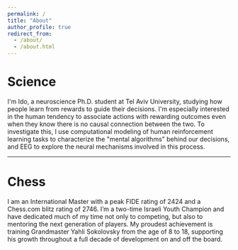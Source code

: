 ```yaml
---
permalink: /
title: "About"
author_profile: true
redirect_from: 
  - /about/
  - /about.html
---
```


# Science

I'm Ido, a neuroscience Ph.D. student at Tel Aviv University, studying how people learn from rewards to guide their decisions. I'm especially interested in the human tendency to associate actions with rewarding outcomes even when they know there is no causal connection between the two. To investigate this, I use computational modeling of human reinforcement learning tasks to characterize the "mental algorithms" behind our decisions, and EEG to explore the neural mechanisms involved in this process.

---

# Chess

I am an International Master with a peak FIDE rating of 2424 and a Chess.com blitz rating of 2746. I’m a two-time Israeli Youth Champion and have dedicated much of my time not only to competing, but also to mentoring the next generation of players. My proudest achievement is training Grandmaster Yahli Sokolovsky from the age of 8 to 18, supporting his growth throughout a full decade of development on and off the board.